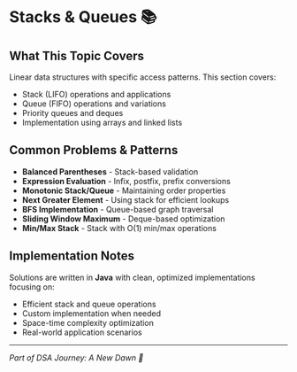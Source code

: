 # Stacks & Queues 📚

## What This Topic Covers
Linear data structures with specific access patterns. This section covers:
- Stack (LIFO) operations and applications
- Queue (FIFO) operations and variations
- Priority queues and deques
- Implementation using arrays and linked lists

## Common Problems & Patterns
- **Balanced Parentheses** - Stack-based validation
- **Expression Evaluation** - Infix, postfix, prefix conversions
- **Monotonic Stack/Queue** - Maintaining order properties
- **Next Greater Element** - Using stack for efficient lookups
- **BFS Implementation** - Queue-based graph traversal
- **Sliding Window Maximum** - Deque-based optimization
- **Min/Max Stack** - Stack with O(1) min/max operations

## Implementation Notes
Solutions are written in **Java** with clean, optimized implementations focusing on:
- Efficient stack and queue operations
- Custom implementation when needed
- Space-time complexity optimization
- Real-world application scenarios

---
*Part of DSA Journey: A New Dawn 🌅*